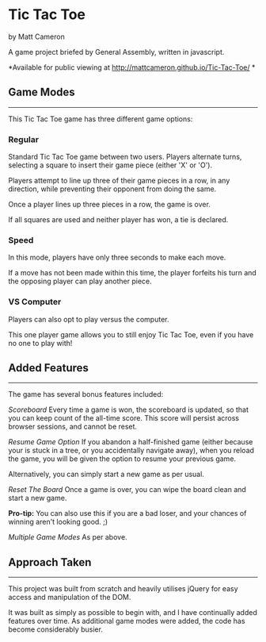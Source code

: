 # Tic Tac Toe
by Matt Cameron

A game project briefed by General Assembly, written in javascript.

*Available for public viewing at http://mattcameron.github.io/Tic-Tac-Toe/ *

## Game Modes
_____________
This Tic Tac Toe game has three different game options:

### Regular
Standard Tic Tac Toe game between two users. Players alternate turns, selecting a square to insert their game piece (either 'X' or 'O').

Players attempt to line up three of their game pieces in a row, in any direction, while preventing their opponent from doing the same.

Once a player lines up three pieces in a row, the game is over.

If all squares are used and neither player has won, a tie is declared.

### Speed
In this mode, players have only three seconds to make each move.

If a move has not been made within this time, the player forfeits his turn and the opposing player can play another piece.

### VS Computer
Players can also opt to play versus the computer.

This one player game allows you to still enjoy Tic Tac Toe, even if you have no one to play with!


## Added Features
_________________

The game has several bonus features included:

*Scoreboard*
Every time a game is won, the scoreboard is updated, so that you can keep count of the all-time score. This score will persist across browser sessions, and cannot be reset.

*Resume Game Option*
If you abandon a half-finished game (either because your is stuck in a tree, or you accidentally navigate away), when you reload the game, you will be given the option to resume your previous game.

Alternatively, you can simply start a new game as per usual.

*Reset The Board*
Once a game is over, you can wipe the board clean and start a new game.

**Pro-tip:** You can also use this if you are a bad loser, and your chances of winning aren't looking good. ;)

*Multiple Game Modes*
As per above.


## Approach Taken
__________________
This project was built from scratch and heavily utilises jQuery for easy access and manipulation of the DOM.

It was built as simply as possible to begin with, and I have continually added features over time. As additional game modes were added, the code has become considerably busier.







